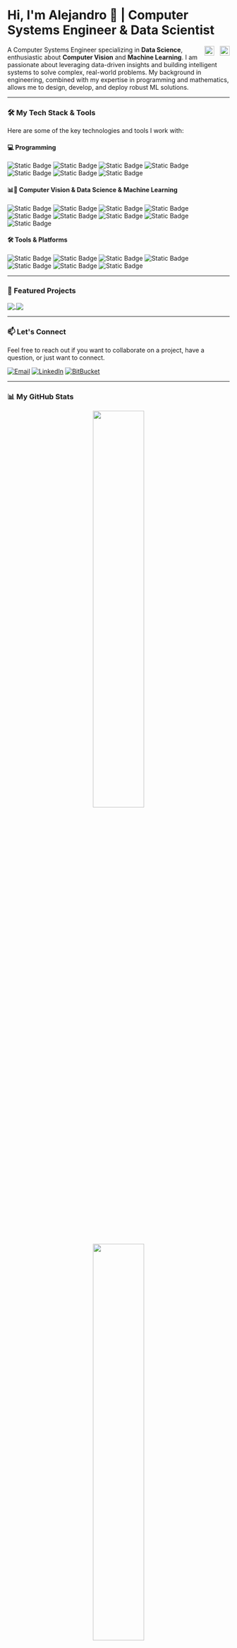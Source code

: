 # Hi, I'm Alejandro 👋 | Computer Systems Engineer & Data Scientist

<a href="https://www.linkedin.com/in/alemr214/">
  <img align="right" alt="Alejandro's LinkedIn" width="22px" src="https://cdn.jsdelivr.net/gh/devicons/devicon/icons/linkedin/linkedin-original.svg" />
</a>
<a href="https://www.alemr.com">
  <img align="right" alt="Alejandro's Twitter" width="22px" src="https://cdn.jsdelivr.net/gh/devicons/devicon/icons/htmx/htmx-original.svg" style="padding-right:10px;" />
</a>

A Computer Systems Engineer specializing in **Data Science**, enthusiastic about **Computer Vision** and **Machine Learning**. I am passionate about leveraging data-driven insights and building intelligent systems to solve complex, real-world problems. My background in engineering, combined with my expertise in programming and mathematics, allows me to design, develop, and deploy robust ML solutions.

---

### 🛠️ My Tech Stack & Tools

Here are some of the key technologies and tools I work with:

#### 💻 Programming

<img alt="Static Badge" src="https://img.shields.io/badge/Python-3776AB?style=for-the-badge&logo=python&logoColor=white">
<img alt="Static Badge" src="https://img.shields.io/badge/C++-00599C?style=for-the-badge&logo=cplusplus&logoColor=white">
<img alt="Static Badge" src="https://img.shields.io/badge/PostgreSQL-4169E1?style=for-the-badge&logo=postgresql&logoColor=white">
<img alt="Static Badge" src="https://img.shields.io/badge/MongoDB-47A248?style=for-the-badge&logo=mongodb&logoColor=white">
<img alt="Static Badge" src="https://img.shields.io/badge/Fastapi-009688?style=for-the-badge&logo=fastapi&logoColor=white">
<img alt="Static Badge" src="https://img.shields.io/badge/SQLAlchemy-D71F00?style=for-the-badge&logo=sqlalchemy&logoColor=white">
<img alt="Static Badge" src="https://img.shields.io/badge/next.js-000000?style=for-the-badge&logo=next.js&logoColor=white">

#### 📊🤖 Computer Vision & Data Science & Machine Learning

<img alt="Static Badge" src="https://img.shields.io/badge/Opencv-5C3EE8?style=for-the-badge&logo=opencv&logoColor=white">
<img alt="Static Badge" src="https://img.shields.io/badge/ultralytics-111F68?style=for-the-badge&logo=ultralytics&logoColor=white">
<img alt="Static Badge" src="https://img.shields.io/badge/Mediapipe-0097A7?style=for-the-badge&logo=mediapipe&logoColor=white">
<img alt="Static Badge" src="https://img.shields.io/badge/pytorch-EE4C2C?style=for-the-badge&logo=pytorch&logoColor=white">
<img alt="Static Badge" src="https://img.shields.io/badge/Tensorflow-FF6F00?style=for-the-badge&logo=tensorflow&logoColor=white">
<img alt="Static Badge" src="https://img.shields.io/badge/Scikit_Learn-F7931E?style=for-the-badge&logo=scikit-learn&logoColor=white">
<img alt="Static Badge" src="https://img.shields.io/badge/Pandas-150458?style=for-the-badge&logo=pandas&logoColor=white">
<img alt="Static Badge" src="https://img.shields.io/badge/Numpy-013243?style=for-the-badge&logo=numpy&logoColor=white">
<img alt="Static Badge" src="https://img.shields.io/badge/Plotly-7A76FF?style=for-the-badge&logo=plotly&logoColor=white">

#### 🛠️ Tools & Platforms

<img alt="Static Badge" src="https://img.shields.io/badge/Git-F05032?style=for-the-badge&logo=git&logoColor=white">
<img alt="Static Badge" src="https://img.shields.io/badge/Bash-4EAA25?style=for-the-badge&logo=gnu-bash&logoColor=white">
<img alt="Static Badge" src="https://img.shields.io/badge/VSCode-007ACC?style=for-the-badge&logo=visualstudiocode&logoColor=white">
<img alt="Static Badge" src="https://img.shields.io/badge/Jupyter-F37626?style=for-the-badge&logo=jupyter&logoColor=white">
<img alt="Static Badge" src="https://img.shields.io/badge/Neovim-57A143?style=for-the-badge&logo=neovim&logoColor=white">
<img alt="Static Badge" src="https://img.shields.io/badge/Linux-FCC624?style=for-the-badge&logo=linux&logoColor=black">
<img alt="Static Badge" src="https://img.shields.io/badge/Neovim-57A143?style=for-the-badge&logo=neovim&logoColor=white">

---

### 🚀 Featured Projects

<a href="https://github.com/alemr214/polyp-detection">
  <img align="center" src="https://github-readme-stats.vercel.app/api/pin/?username=alemr214&repo=polyp-detection&theme=dracula&show_owner=true" />
</a>
<a href="https://github.com/alemr214/cimat-pedigri-forense">
  <img align="center" src="https://github-readme-stats.vercel.app/api/pin/?username=alemr214&repo=cimat-pedigri-forense&theme=dracula&show_owner=true" />
</a>

---

### 📫 Let's Connect

Feel free to reach out if you want to collaborate on a project, have a question, or just want to connect.

[![Email](https://img.shields.io/badge/Email-EA4335?style=for-the-badge&logo=gmail&logoColor=white)](mailto:contact@alemr.com)
[![LinkedIn](https://img.shields.io/badge/LinkedIn-0A66C2?style=for-the-badge&logo=linkedin&logoColor=white)](https://www.linkedin.com/in/alejandro-martínez-rivera-43956a226/)
[![BitBucket](https://img.shields.io/badge/BitBucket-0052CC?style=for-the-badge&logo=bitbucket&logoColor=white)](https://bitbucket.org/alemr214/)

---

### 📊 My GitHub Stats

<p align="center">
  <img width="48%" src="https://github-readme-stats.vercel.app/api?username=alemr214&show_icons=true&theme=dracula" />
</p>
<p align="center">
  <img width="48%" src="https://github-readme-stats.vercel.app/api/top-langs/?username=alemr214&show_icons=true&layout=compact&theme=dracula" />
</p>
<p align="center">

[![Profile views](https://komarev.com/ghpvc/?username=alemr214&color=blueviolet&style=for-the-badge)](https://komarev.com/ghpvc/?username=alemr214)
</p>
